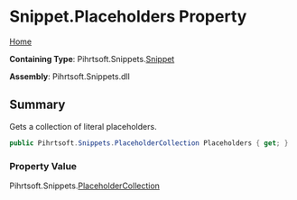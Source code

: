 # Snippet\.Placeholders Property

[Home](../../../../README.md)

**Containing Type**: Pihrtsoft\.Snippets\.[Snippet](../README.md)

**Assembly**: Pihrtsoft\.Snippets\.dll

## Summary

Gets a collection of literal placeholders\.

```csharp
public Pihrtsoft.Snippets.PlaceholderCollection Placeholders { get; }
```

### Property Value

Pihrtsoft\.Snippets\.[PlaceholderCollection](../../PlaceholderCollection/README.md)

